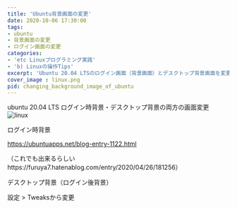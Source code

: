 ```yaml
---
title: 'Ubuntu背景画面の変更'
date: 2020-10-06 17:30:00
tags:
- ubuntu
- 背景画面の変更
- ログイン画面の変更
categories:
- 'etc Linuxプログラミング実践'
- 'b) Linuxの操作Tips'
excerpt: 'Ubuntu 20.04 LTSのログイン画面（背景画面）とデスクトップ背景画面を変更します。'
cover_image : linux.png
pid: changing_background_image_of_ubuntu
---
```


ubuntu 20.04 LTS ログイン時背景・デスクトップ背景の両方の画面変更
![linux](https://burturki.sirv.com/diy/linux.png?w=300)

ログイン時背景

https://ubuntuapps.net/blog-entry-1122.html

（これでも出来るらしいhttps://furuya7.hatenablog.com/entry/2020/04/26/181256）



デスクトップ背景（ログイン後背景）

設定 > Tweaksから変更

